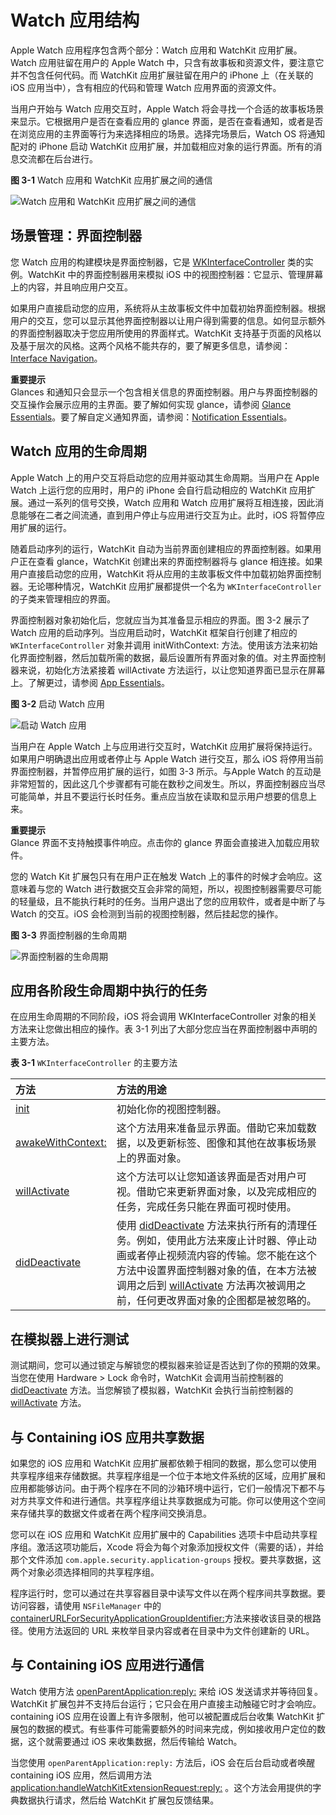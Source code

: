 # Watch 应用结构

Apple Watch 应用程序包含两个部分：Watch 应用和 WatchKit 应用扩展。Watch 应用驻留在用户的 Apple Watch 中，只含有故事板和资源文件，要注意它并不包含任何代码。而 WatchKit 应用扩展驻留在用户的 iPhone 上（在关联的 iOS 应用当中），含有相应的代码和管理 Watch 应用界面的资源文件。

当用户开始与 Watch 应用交互时，Apple Watch 将会寻找一个合适的故事板场景来显示。它根据用户是否在查看应用的 glance 界面，是否在查看通知，或者是否在浏览应用的主界面等行为来选择相应的场景。选择完场景后，Watch OS 将通知配对的 iPhone 启动 WatchKit 应用扩展，并加载相应对象的运行界面。所有的消息交流都在后台进行。

**图 3-1** Watch 应用和 WatchKit 应用扩展之间的通信

![Watch 应用和 WatchKit 应用扩展之间的通信](../images/app_communication_2x.png)  

## 场景管理：界面控制器

您 Watch 应用的构建模块是界面控制器，它是 [WKInterfaceController](https://developer.apple.com/library/prerelease/ios/documentation/WatchKit/Reference/WKInterfaceController_class/index.html#//apple_ref/occ/cl/WKInterfaceController) 类的实例。WatchKit 中的界面控制器用来模拟 iOS 中的视图控制器：它显示、管理屏幕上的内容，并且响应用户交互。

如果用户直接启动您的应用，系统将从主故事板文件中加载初始界面控制器。根据用户的交互，您可以显示其他界面控制器以让用户得到需要的信息。如何显示额外的界面控制器取决于您应用所使用的界面样式。WatchKit 支持基于页面的风格以及基于层次的风格。这两个风格不能共存的，要了解更多信息，请参阅：[Interface Navigation](../watchKit-apps/interface-navigation.md)。

>
**重要提示**   
Glances 和通知只会显示一个包含相关信息的界面控制器。用户与界面控制器的交互操作会展示应用的主界面。要了解如何实现 glance，请参阅 [Glance Essentials](../glances/glance-essentials.md)。要了解自定义通知界面，请参阅：[Notification Essentials](../notifications/notification-essentials.md)。

## Watch 应用的生命周期

Apple Watch 上的用户交互将启动您的应用并驱动其生命周期。当用户在 Apple Watch 上运行您的应用时，用户的 iPhone 会自行启动相应的 WatchKit 应用扩展。通过一系列的信号交换，Watch 应用和 Watch 应用扩展将互相连接，因此消息能够在二者之间流通，直到用户停止与应用进行交互为止。此时，iOS 将暂停应用扩展的运行。

随着启动序列的运行，WatchKit 自动为当前界面创建相应的界面控制器。如果用户正在查看 glance，WatchKit 创建出来的界面控制器将与 glance 相连接。如果用户直接启动您的应用，WatchKit 将从应用的主故事板文件中加载初始界面控制器。无论哪种情况，WatchKit 应用扩展都提供一个名为 `WKInterfaceController` 的子类来管理相应的界面。

界面控制器对象初始化后，您就应当为其准备显示相应的界面。图 3-2 展示了 Watch 应用的启动序列。当应用启动时，WatchKit 框架自行创建了相应的 `WKInterfaceController` 对象并调用 initWithContext: 方法。使用该方法来初始化界面控制器，然后加载所需的数据，最后设置所有界面对象的值。对主界面控制器来说，初始化方法紧接着 willActivate 方法运行，以让您知道界面已显示在屏幕上。了解更过，请参阅 [App Essentials](../watchKit-apps/ui-essentials.md)。

**图 3-2** 启动 Watch 应用

![启动 Watch 应用](../images/launch_cycle_2x.png)  

当用户在 Apple Watch 上与应用进行交互时，WatchKit 应用扩展将保持运行。如果用户明确退出应用或者停止与 Apple Watch 进行交互，那么 iOS 将停用当前界面控制器，并暂停应用扩展的运行，如图 3-3 所示。与Apple Watch 的互动是非常短暂的，因此这几个步骤都有可能在数秒之间发生。所以，界面控制器应当尽可能简单，并且不要运行长时任务。重点应当放在读取和显示用户想要的信息上来。

>
**重要提示**   
Glance 界面不支持触摸事件响应。点击你的 glance 界面会直接进入加载应用软件。

您的 Watch Kit 扩展包只有在用户正在触发 Watch 上的事件的时候才会响应。这意味着与您的 Watch 进行数据交互会非常的简短，所以，视图控制器需要尽可能的轻量级，且不能执行耗时的任务。当用户退出了您的应用软件，或者是中断了与 Watch 的交互。iOS 会检测到当前的视图控制器，然后挂起您的操作。

**图 3-3** 界面控制器的生命周期  

![界面控制器的生命周期](../images/watch_app_lifecycle_simple_2x.png)   

## 应用各阶段生命周期中执行的任务

在应用生命周期的不同阶段，iOS 将会调用 WKInterfaceController 对象的相关方法来让您做出相应的操作。表 3-1 列出了大部分您应当在界面控制器中声明的主要方法。


**表 3-1** `WKInterfaceController` 的主要方法   

方法 | 方法的用途
:----------- | :-----------
[init](https://developer.apple.com/library/prerelease/ios/documentation/WatchKit/Reference/WKInterfaceController_class/index.html#//apple_ref/occ/instm/WKInterfaceController/init)         | 初始化你的视图控制器。       
[awakeWithContext:](https://developer.apple.com/library/prerelease/ios/documentation/WatchKit/Reference/WKInterfaceController_class/index.html#//apple_ref/occ/instm/WKInterfaceController/awakeWithContext:)         | 这个方法用来准备显示界面。借助它来加载数据，以及更新标签、图像和其他在故事板场景上的界面对象。        
[willActivate](https://developer.apple.com/library/prerelease/ios/documentation/WatchKit/Reference/WKInterfaceController_class/index.html#//apple_ref/occ/instm/WKInterfaceController/willActivate)         | 这个方法可以让您知道该界面是否对用户可视。借助它来更新界面对象，以及完成相应的任务，完成任务只能在界面可视时使用。
[didDeactivate](https://developer.apple.com/library/prerelease/ios/documentation/WatchKit/Reference/WKInterfaceController_class/index.html#//apple_ref/occ/instm/WKInterfaceController/didDeactivate)         | 使用 [didDeactivate](https://developer.apple.com/library/prerelease/ios/documentation/WatchKit/Reference/WKInterfaceController_class/index.html#//apple_ref/occ/instm/WKInterfaceController/didDeactivate) 方法来执行所有的清理任务。例如，使用此方法来废止计时器、停止动画或者停止视频流内容的传输。您不能在这个方法中设置界面控制器对象的值，在本方法被调用之后到 [willActivate](https://developer.apple.com/library/prerelease/ios/documentation/WatchKit/Reference/WKInterfaceController_class/index.html#//apple_ref/occ/instm/WKInterfaceController/willActivate) 方法再次被调用之前，任何更改界面对象的企图都是被忽略的。 


## 在模拟器上进行测试

测试期间，您可以通过锁定与解锁您的模拟器来验证是否达到了你的预期的效果。当您在使用 Hardware > Lock 命令时，WatchKit 会调用当前控制器的 [didDeactivate](https://developer.apple.com/library/prerelease/ios/documentation/WatchKit/Reference/WKInterfaceController_class/index.html#//apple_ref/occ/instm/WKInterfaceController/didDeactivate) 方法。当您解锁了模拟器，WatchKit 会执行当前控制器的 [willActivate](https://developer.apple.com/library/prerelease/ios/documentation/WatchKit/Reference/WKInterfaceController_class/index.html#//apple_ref/occ/instm/WKInterfaceController/willActivate) 方法。  

## 与 Containing iOS 应用共享数据

如果您的 iOS 应用和 WatchKit 应用扩展都依赖于相同的数据，那么您可以使用共享程序组来存储数据。共享程序组是一个位于本地文件系统的区域，应用扩展和应用都能够访问。由于两个程序在不同的沙箱环境中运行，它们一般情况下都不与对方共享文件和进行通信。共享程序组让共享数据成为可能。你可以使用这个空间来存储共享的数据文件或者在两个程序间交换消息。

您可以在 iOS 应用和 WatchKit 应用扩展中的 Capabilities 选项卡中启动共享程序组。激活这项功能后，Xcode 将会为每个对象添加授权文件（需要的话），并给那个文件添加 `com.apple.security.application-groups` 授权。要共享数据，这两个对象必须选择相同的共享程序组。

程序运行时，您可以通过在共享容器目录中读写文件以在两个程序间共享数据。要访问容器，请使用 `NSFileManager` 中的 [containerURLForSecurityApplicationGroupIdentifier:](https://developer.apple.com/library/prerelease/ios/documentation/Cocoa/Reference/Foundation/Classes/NSFileManager_Class/index.html#//apple_ref/occ/instm/NSFileManager/containerURLForSecurityApplicationGroupIdentifier:)方法来接收该目录的根路径。使用方法返回的 URL 来枚举目录内容或者在目录中为文件创建新的 URL。

## 与 Containing iOS 应用进行通信

Watch 使用方法 [openParentApplication:reply:](https://developer.apple.com/library/prerelease/ios/documentation/WatchKit/Reference/WKInterfaceController_class/index.html#//apple_ref/occ/clm/WKInterfaceController/openParentApplication:reply:) 来给 iOS 发送请求并等待回复。WatchKit 扩展包并不支持后台运行；它只会在用户直接主动触碰它时才会响应。containing iOS 应用在设置上有许多限制，他可以被配置成后台收集 WatchKit 扩展包的数据的模式。有些事件可能需要额外的时间来完成，例如接收用户定位的数据，这个就需要通过 iOS 来收集数据，然后传输给 Watch。  

当您使用 `openParentApplication:reply:` 方法后，iOS 会在后台启动或者唤醒 containing iOS 应用，然后调用方法 [application:handleWatchKitExtensionRequest:reply:](https://developer.apple.com/library/prerelease/ios/documentation/UIKit/Reference/UIApplicationDelegate_Protocol/index.html#//apple_ref/occ/intfm/UIApplicationDelegate/application:handleWatchKitExtensionRequest:reply:) 。这个方法会用提供的字典数据执行请求，然后给 WatchKit 扩展包反馈结果。
